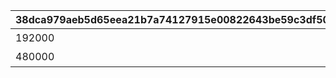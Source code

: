 |38dca979aeb5d65eea21b7a74127915e00822643be59c3df50f9c981462fded6|a82217dce17bd9987f5bd410e9f008364accc6b9ce3850ec2f3282e4728c822a|fac7c671c9a3d5a77494b9df5327822356a8c5cbf83318a060a9a5cbbaa746e6|38da3ae2ce22f5bc0fb913c09098ae0ac8cf6d2fc4872d070442e6dd880fdab1|33ca84ade476d86aec1ea16892a7a611255a3d740d434fb9e676d3a7cff8df22|fb73ac74f975ae809f997baa20b3a8b24e47c6ece9b190d9664f3e1ca1ff1249|c041326965c4497223068e70a448aa22b3261e95c97c4c2bea8c282c2010167f|eca4a8df89c6d740ff9e306e800f74abecf5b9299b75b80f02f7fef4a51f209c|85531e4b5259cf74e99840620c356c46e4a4090e0957b32200ba5c268976a2e1|37ff5187a5b1cfebf912e815446db1d0faa121eb58dcfbf454d06f7ac0e8c583|02eed6e836769f80068fb782937bbfd10efc3988d172760f0c27ae0dca414532|e0311e79c5f57e53b0814a3ec511c6242fae2dfd1374b823b8862b0cd40f58a0|b44c43af6f1ebe40ee791b60ce62dd7827ea8a441c485e2b91c14335f3131219|63f7b8bdad614c342d982b44bbef846e4c960ae0523ca21c620e70d0d92ed0f2|0d5acc8c33af145f0bfa79d82ec1586104bc24f2347b83cbcc4981dcad934370|52da622ac76059a87f1e664721b866b12498e50d1f0123b20677854736ceb569|cb0d0ce449990fb9f84cc80ea08104d5a81e61f83fd83f4c231b85ec15170f93|3c78607e7b11e7d8eeefa4d6a1873cbe881bc029b39a88accae3652b5eae31cf|
| --- | --- | --- | --- | --- | --- | --- | --- | --- | --- | --- | --- | --- | --- | --- | --- | --- | --- |
|192000|1|0|0|0|0|0|0|15|0|0|0|0|0|スコアを累計で192000獲得しよう|1|11001071|0|
|480000|2|0|0|0|0|0|0|15|0|0|0|0|0|スコアを累計で480000獲得しよう|1|11001072|0|